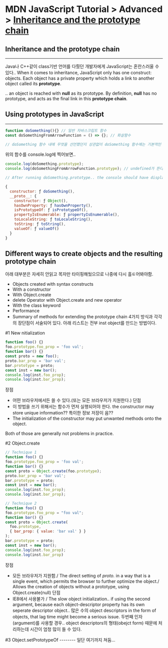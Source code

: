 # MDN JavaScript Tutorial > Advanced > [Inheritance and the prototype chain](https://developer.mozilla.org/en-US/docs/Web/JavaScript/Inheritance_and_the_prototype_chain)


## Inheritance and the prototype chain
---------------------------------
Java나 C++같이 class기반 언어를 다뤘던 개발자에게 JavaScript는 혼란스러울 수 있다.. When it comes to inheritance, JavaScript only has one construct: objects. Each object has a private property which holds a link to another object called its **prototype**.

.. an object is reached with **null** as its prototype. By definition, **null** has no prototype, and acts as the final link in this **prototype chain**.


## Using prototypes in JavaScript
---------------------------------
```javascript
function doSomething(){} // 일반 자바스크립트 함수
const doSomethingFromArrowFunction = () => {}; // 화살함수

// doSomething 함수 내에 무엇을 선언했던지 상관없이 doSomething 함수에는 기본적인 프로토타입 프로퍼티(?)(default prototype property)가 들어 있다. 모든 함수에는 default prototype property가 들어있다. 단, 화살함수(arrow function) 제외.
```

위의 함수를 console.log에 찍어보면..

```javascript
console.log(doSomething.prototype);
console.log(doSomethingFromArrowFunction.prototype); // undefined가 뜬다.

// After running doSomething.prototype.. the console should have displayed an object that looks similar to this.

{
  constructor: ƒ doSomething(),
  __proto__: {
    constructor: ƒ Object(),
    hasOwnProperty: ƒ hasOwnProperty(),
    isPrototypeOf: ƒ isPrototypeOf(),
    propertyIsEnumerable: ƒ propertyIsEnumerable(),
    toLocaleString: ƒ toLocaleString(),
    toString: ƒ toString(),
    valueOf: ƒ valueOf()
  }
}
```

## Different ways to create objects and the resulting prototype chain
아래 대부분은 자세히 안읽고 목자만 타이핑해뒀으므로 나중에 다시 흘ㅌ어봐야함.
- Objects created with syntax constructs
- With a constructor
- With Object.create
- delete Operator with Object.create and new operator
- With the class keyword
- Performance
- Summary of methods for extending the prototype chain
4가지 방식과 각각의 장단점이 서술되어 있다. 아래 리스트는 전부 inst object를 만드는 방법이다.

#1 New nitialization

```javascript
function foo() {}
foo.prototype.foo_prop = 'foo val';
function bar() {}
const proto = new foo();
proto.bar_prop = 'bar val';
bar.prototype = proto;
const inst = new bar();
console.log(inst.foo_prop);
console.log(inst.bar_prop);
```

장점
- 어떤 브라우저에서든 쓸 수 있다.(또는 모든 브라우저가 지원한다.)
단점
- 이 방법을 쓰기 위해서는 함수가 먼저 실행되어야 한다. the constructor may store unique information?? 특이한 정보 저장이 음??
- The initialization of the constructor may put unwanted methods onto the object.

Both of those are generally not problems in practice.


#2 Object.create

```javascript
// Technique 1
function foo() {}
foo.prototype.foo_prop = 'foo val';
function bar() {}
const proto = Object.create(foo.prototype);
proto.bar_prop = 'bar val';
bar.prototype = proto;
const inst = new bar();
console.log(inst.foo_prop);
console.log(inst.bar_prop);

// Technique 2
function foo() {}
foo.prototype.foo_prop = "foo val";
function bar() {}
const proto = Object.create(
  foo.prototype,
  { bar_prop: { value: 'bar val' } }
);
bar.prototype = proto;
const inst = new bar();
console.log(inst.foo_prop);
console.log(inst.bar_prop)
```

장점
- 모든 브라우저가 지원함./ The direct setting of __proto_._ in a way that is a single event, which permits the browser to further optimize the object./ Allows the creation of objects without a prototype, using Object.create(null)
단점
- IE8에서 사용불가 / The slow object initialization.. if using the second argument, because each object-descriptor property has its own seperate descriptor object.. 많은 수의 object descriptors in the form of objects, that lag time might become a serious issue. 두번째 인자(argument)를 사용할 경우.. object descriptors의 형태(obejct form) 때문에 처리하는데 시간이 엄청 많이 들 수 있다.


#3 Object.setPrototypeOf 
-------- 일단 여기까지 쳐둠...